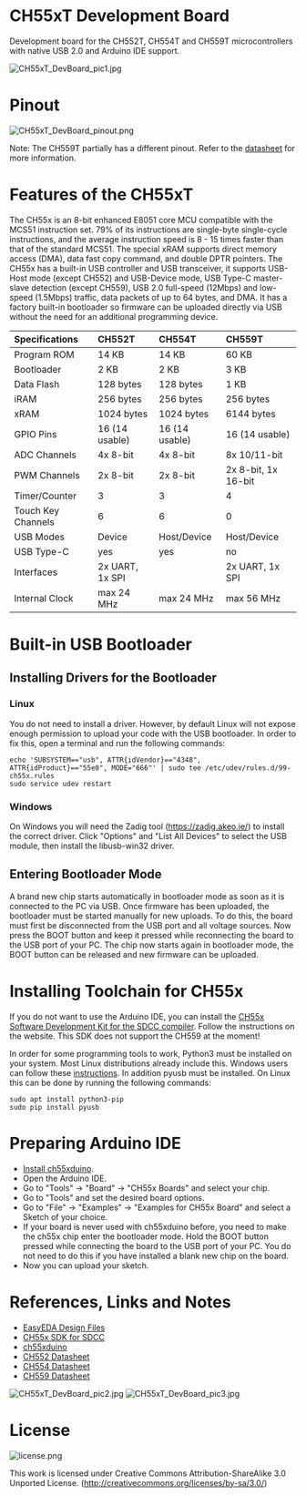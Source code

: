 # CH55xT Development Board
Development board for the CH552T, CH554T and CH559T microcontrollers with native USB 2.0 and Arduino IDE support.

![CH55xT_DevBoard_pic1.jpg](https://raw.githubusercontent.com/wagiminator/Development-Boards/main/CH55xT_DevBoard/documentation/CH55xT_DevBoard_pic1.jpg)

# Pinout
![CH55xT_DevBoard_pinout.png](https://raw.githubusercontent.com/wagiminator/Development-Boards/main/CH55xT_DevBoard/documentation/CH55xT_DevBoard_pinout.png)

Note: The CH559T partially has a different pinout. Refer to the [datasheet](http://www.wch-ic.com/downloads/CH559DS1_PDF.html) for more information.

# Features of the CH55xT
The CH55x is an 8-bit enhanced E8051 core MCU compatible with the MCS51 instruction set. 79% of its instructions are single-byte single-cycle instructions, and the average instruction speed is 8 - 15 times faster than that of the standard MCS51. The special xRAM supports direct memory access (DMA), data fast copy command, and double DPTR pointers. The CH55x has a built-in USB controller and USB transceiver, it supports USB-Host mode (except CH552) and USB-Device mode, USB Type-C master-slave detection (except CH559), USB 2.0 full-speed (12Mbps) and low-speed (1.5Mbps) traffic, data packets of up to 64 bytes, and DMA. It has a factory built-in bootloader so firmware can be uploaded directly via USB without the need for an additional programming device.

 Specifications |  CH552T |  CH554T |  CH559T 
:-------------- | :------ | :------ | :------ 
Program ROM  | 14 KB | 14 KB | 60 KB
Bootloader | 2 KB | 2 KB | 3 KB
Data Flash | 128 bytes | 128 bytes | 1 KB
iRAM | 256 bytes | 256 bytes | 256 bytes 
xRAM | 1024 bytes | 1024 bytes | 6144 bytes
GPIO Pins | 16 (14 usable) | 16 (14 usable) | 16 (14 usable)
ADC Channels | 4x 8-bit | 4x 8-bit | 8x 10/11-bit
PWM Channels | 2x 8-bit | 2x 8-bit | 2x 8-bit, 1x 16-bit
Timer/Counter | 3 | 3 | 4
Touch Key Channels | 6 | 6 | 0
USB Modes | Device | Host/Device | Host/Device
USB Type-C | yes | yes | no
Interfaces | 2x UART, 1x SPI | | 2x UART, 1x SPI | 2x UART, 2x SPI 
Internal Clock | max 24 MHz | max 24 MHz | max 56 MHz 

# Built-in USB Bootloader
## Installing Drivers for the Bootloader
### Linux
You do not need to install a driver. However, by default Linux will not expose enough permission to upload your code with the USB bootloader. In order to fix this, open a terminal and run the following commands:

```
echo 'SUBSYSTEM=="usb", ATTR{idVendor}=="4348", ATTR{idProduct}=="55e0", MODE="666"' | sudo tee /etc/udev/rules.d/99-ch55x.rules
sudo service udev restart
```

### Windows
On Windows you will need the Zadig tool (https://zadig.akeo.ie/) to install the correct driver. Click "Options" and "List All Devices" to select the USB module, then install the libusb-win32 driver.

## Entering Bootloader Mode
A brand new chip starts automatically in bootloader mode as soon as it is connected to the PC via USB. Once firmware has been uploaded, the bootloader must be started manually for new uploads. To do this, the board must first be disconnected from the USB port and all voltage sources. Now press the BOOT button and keep it pressed while reconnecting the board to the USB port of your PC. The chip now starts again in bootloader mode, the BOOT button can be released and new firmware can be uploaded.

# Installing Toolchain for CH55x
If you do not want to use the Arduino IDE, you can install the [CH55x Software Development Kit for the SDCC compiler](https://github.com/Blinkinlabs/ch554_sdcc). Follow the instructions on the website. This SDK does not support the CH559 at the moment!

In order for some programming tools to work, Python3 must be installed on your system. Most Linux distributions already include this. Windows users can follow these [instructions](https://www.pythontutorial.net/getting-started/install-python/). In addition pyusb must be installed. On Linux this can be done by running the following commands:

```
sudo apt install python3-pip
sudo pip install pyusb
```

# Preparing Arduino IDE
- [Install ch55xduino](https://github.com/DeqingSun/ch55xduino).
- Open the Arduino IDE.
- Go to "Tools" -> "Board" -> "CH55x Boards" and select your chip.
- Go to "Tools" and set the desired board options.
- Go to "File" -> "Examples" -> "Examples for CH55x Board" and select a Sketch of your choice.
- If your board is never used with ch55xduino before, you need to make the ch55x chip enter the bootloader mode. Hold the BOOT button pressed while connecting the board to the USB port of your PC. You do not need to do this if you have installed a blank new chip on the board.
- Now you can upload your sketch.

# References, Links and Notes
- [EasyEDA Design Files](https://oshwlab.com/wagiminator/ch55xt-development-board)
- [CH55x SDK for SDCC](https://github.com/Blinkinlabs/ch554_sdcc)
- [ch55xduino](https://github.com/DeqingSun/ch55xduino)
- [CH552 Datasheet](http://www.wch-ic.com/downloads/CH552DS1_PDF.html)
- [CH554 Datasheet](http://www.wch-ic.com/downloads/CH554DS1_PDF.html)
- [CH559 Datasheet](http://www.wch-ic.com/downloads/CH559DS1_PDF.html)

![CH55xT_DevBoard_pic2.jpg](https://raw.githubusercontent.com/wagiminator/Development-Boards/main/CH55xT_DevBoard/documentation/CH55xT_DevBoard_pic2.jpg)
![CH55xT_DevBoard_pic3.jpg](https://raw.githubusercontent.com/wagiminator/Development-Boards/main/CH55xT_DevBoard/documentation/CH55xT_DevBoard_pic3.jpg)

# License

![license.png](https://i.creativecommons.org/l/by-sa/3.0/88x31.png)

This work is licensed under Creative Commons Attribution-ShareAlike 3.0 Unported License. 
(http://creativecommons.org/licenses/by-sa/3.0/)
